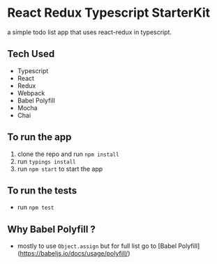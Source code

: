 # React Redux Typescript StarterKit
a simple todo list app that uses react-redux in typescript.

## Tech Used
* Typescript
* React
* Redux
* Webpack
* Babel Polyfill
* Mocha
* Chai


## To run the app

1. clone the repo and run `npm install`
2. run `typings install`
3. run `npm start` to start the app

## To run the tests

* run `npm test`

## Why Babel Polyfill ?

* mostly to use `Object.assign` but for full list go to [Babel Polyfill] (https://babeljs.io/docs/usage/polyfill/)


